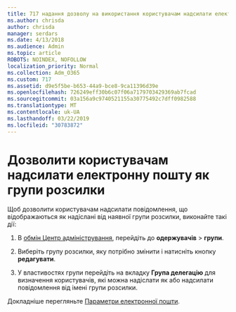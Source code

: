 ```yaml
---
title: 717 надання дозволу на використання користувачам надсилати електронну пошту як список розсилки
ms.author: chrisda
author: chrisda
manager: serdars
ms.date: 4/13/2018
ms.audience: Admin
ms.topic: article
ROBOTS: NOINDEX, NOFOLLOW
localization_priority: Normal
ms.collection: Adm_O365
ms.custom: 717
ms.assetid: d9e5f5be-b653-44a9-bce8-9ca11396d39e
ms.openlocfilehash: 726249eff30b6c07f06a7179703429369ab7fcad
ms.sourcegitcommit: 03a156a9c9740521155a30775492c7dff0982588
ms.translationtype: MT
ms.contentlocale: uk-UA
ms.lasthandoff: 03/22/2019
ms.locfileid: "30783872"
---
```

# <a name="allow-users-to-send-email-as-a-distribution-group"></a>Дозволити користувачам надсилати електронну пошту як групи розсилки

Щоб дозволити користувачам надсилати повідомлення, що відображаються як надіслані від наявної групи розсилки, виконайте такі дії:
  
1. В [обмін Центр адміністрування](https://outlook.office365.com/ecp/), перейдіть до **одержувачів** \> **групи**.
    
2. Виберіть групу розсилки, яку потрібно змінити і натисніть кнопку **редагувати**.
    
3. У властивостях групи перейдіть на вкладку **Група делегацію** для визначення користувачів, які можна надіслати як або надсилати повідомлення від імені групи розсилки. 
    
Докладніше перегляньте [Параметри електронної пошти](https://technet.microsoft.com/library/bb124513.aspx#groupdelegation).
  

